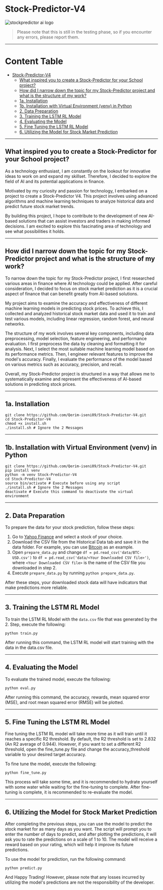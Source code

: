 # Stock-Predictor-V4

![stockpredictor ai logo](https://user-images.githubusercontent.com/53996451/224323224-3ec1cd20-747c-42ad-9fb1-ba6e0ecb358b.png)

> Please note that this is still in the testing phase, so if you encounter any errors, please report them.

---
# Content Table

- [Stock-Predictor-V4](#stock-predictor-v4)
  - [What inspired you to create a Stock-Predictor for your School project?](#what-inspired-you-to-create-a-stock-predictor-for-your-school-project)
  - [How did I narrow down the topic for my Stock-Predictor project and what is the structure of my work?](#how-did-i-narrow-down-the-topic-for-my-stock-predictor-project-and-what-is-the-structure-of-my-work)
  - [1a. Installation](#1a-installation)
  - [1b. Installation with Virtual Environment (venv) in Python](#1b-installation-with-virtual-environment-venv-in-python)
  - [2. Data Preparation](#2-data-preparation)
  - [3. Training the LSTM RL Model](#3-training-the-lstm-rl-model)
  - [4. Evaluating the Model](#4-evaluating-the-model)
  - [5. Fine Tuning the LSTM RL Model](#5-fine-tuning-the-lstm-rl-model)
  - [6. Utilizing the Model for Stock Market Prediction](#6-utilizing-the-model-for-stock-market-prediction)

---

## What inspired you to create a Stock-Predictor for your School project?
As a technology enthusiast, I am constantly on the lookout for innovative ideas to work on and expand my skillset. Therefore, I decided to explore the field of AI and its potential applications in finance.

Motivated by my curiosity and passion for technology, I embarked on a project to create a Stock-Predictor V4. This project involves using advanced algorithms and machine learning techniques to analyze historical data and predict future stock market trends.

By building this project, I hope to contribute to the development of new AI-based solutions that can assist investors and traders in making informed decisions. I am excited to explore this fascinating area of technology and see what possibilities it holds.

---

## How did I narrow down the topic for my Stock-Predictor project and what is the structure of my work?
To narrow down the topic for my Stock-Predictor project, I first researched various areas in finance where AI technology could be applied. After careful consideration, I decided to focus on stock market prediction as it is a crucial aspect of finance that can benefit greatly from AI-based solutions.

My project aims to examine the accuracy and effectiveness of different machine learning models in predicting stock prices. To achieve this, I collected and analyzed historical stock market data and used it to train and test various models, including linear regression, random forest, and neural networks.

The structure of my work involves several key components, including data preprocessing, model selection, feature engineering, and performance evaluation. I first preprocess the data by cleaning and formatting it for analysis. Next, I select the most suitable machine learning model based on its performance metrics. Then, I engineer relevant features to improve the model's accuracy. Finally, I evaluate the performance of the model based on various metrics such as accuracy, precision, and recall.

Overall, my Stock-Predictor project is structured in a way that allows me to systematically examine and represent the effectiveness of AI-based solutions in predicting stock prices.

---

## 1a. Installation
```
git clone https://github.com/Qerim-iseni09/Stock-Predictor-V4.git
cd Stock-Predictor-V4
chmod +x install.sh
./install.sh # Ignore the 2 Messages
```

---

## 1b. Installation with Virtual Environment (venv) in Python
```
git clone https://github.com/Qerim-iseni09/Stock-Predictor-V4.git
pip install venv
python -m venv Stock-Predictor-V4
cd Stock-Predictor-V4
source bin/activate # Execute before using any script
./install.sh # Ignore the 2 Messages
deactivate # Execute this command to deactivate the virtual environment
```

---

## 2. Data Preparation
To prepare the data for your stock prediction, follow these steps:

1. Go to [Yahoo Finance](https://finance.yahoo.com/) and select a stock of your choice.
2. Download the CSV file from the Historical Data tab and save it in the data folder. For example, you can use [Bitcoin](https://finance.yahoo.com/quote/BTC-USD?p=BTC-USD) as an example.
3. Open `prepare_data.py` and change `df = pd.read_csv('data/BTC-USD.csv')` to `df = pd.read_csv('data/<Your Downloaded CSV file>')`, where `<Your Downloaded CSV file>` is the name of the CSV file you downloaded in step 2.
4. Execute `prepare_data.py` by running `python prepare_data.py`.
  
After these steps, your downloaded stock data will have indicators that make predictions more reliable.

---

## 3. Training the LSTM RL Model

To train the LSTM RL Model with the `data.csv` file that was generated by the 2. Step, execute the following:

```
python train.py
```
After running this command, the LSTM RL model will start training with the data in the data.csv file.

---

## 4. Evaluating the Model
To evaluate the trained model, execute the following:

```
python eval.py
```

After running this command, the accuracy, rewards, mean squared error (MSE), and root mean squared error (RMSE) will be plotted.

---

## 5. Fine Tuning the LSTM RL Model

Fine tuning the LSTM RL model will take more time as it will train until it reaches a specific R2 threshold. By default, the R2 threshold is set to 2.832 (An R2 average of 0.944). However, if you want to set a different R2 threshold, open the fine_tune.py file and change the accuracy_threshold variable to your desired target accuracy.

To fine tune the model, execute the following:
```
python fine_tune.py
```

This process will take some time, and it is recommended to hydrate yourself with some water while waiting for the fine-tuning to complete.
After fine-tuning is complete, it is recommended to re-evaluate the model.

---

## 6. Utilizing the Model for Stock Market Prediction
After completing the previous steps, you can use the model to predict the stock market for as many days as you want. The script will prompt you to enter the number of days to predict, and after plotting the predictions, it will ask you to rate the predictions on a scale of 1 to 10. The model will receive a reward based on your rating, which will help it improve its future predictions.

To use the model for prediction, run the following command:

```
python predict.py
```

And Happy Trading!
However, please note that any losses incurred by utilizing the model's predictions are not the responsibility of the developer.
